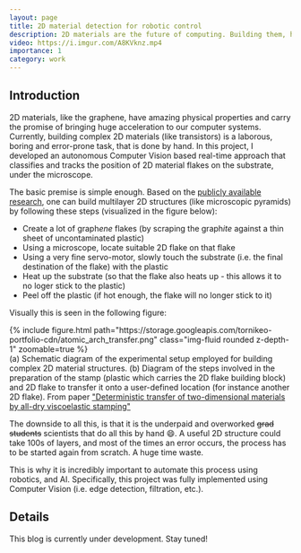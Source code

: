 ```yaml
---
layout: page
title: 2D material detection for robotic control
description: 2D materials are the future of computing. Building them, however requires huge human labor - can we automate this?
video: https://i.imgur.com/A8KVknz.mp4
importance: 1
category: work
---
```


## Introduction

2D materials, like the graphene, have amazing physical properties and carry the promise of bringing huge acceleration to our computer systems. Currently, building complex 2D materials (like transistors) is a laborous, boring and error-prone task, that is done by hand. In this project, I developed an autonomous Computer Vision based real-time approach that classifies and tracks the position of 2D material flakes on the substrate, under the microscope.

The basic premise is simple enough. Based on the [publicly available research](https://arxiv.org/pdf/1311.4829.pdf), one can build multilayer 2D structures (like microscopic pyramids) by following these steps (visualized in the figure below):

- Create a lot of graph*ene* flakes (by scraping the graph*ite* against a thin sheet of uncontaminated plastic)
- Using a microscope, locate suitable 2D flake on that flake
- Using a very fine servo-motor, slowly touch the substrate (i.e. the final destination of the flake) with the plastic
- Heat up the substrate (so that the flake also heats up - this allows it to no loger stick to the plastic)
- Peel off the plastic (if hot enough, the flake will no longer stick to it)

Visually this is seen in the following figure:

<div class="row mt-3">
    <div class="col">
        {% include figure.html path="https://storage.googleapis.com/tornikeo-portfolio-cdn/atomic_arch_transfer.png" class="img-fluid rounded z-depth-1" zoomable=true %}
    </div>
</div>
<div class="caption" >
    (a) Schematic diagram of the experimental setup
    employed for building complex 2D material structures. (b) Diagram of the steps involved in the preparation of the
    stamp (plastic which carries the 2D flake building block) and 2D flake to transfer it onto a user-defined location
    (for instance another 2D flake). From paper <a href="https://arxiv.org/pdf/1311.4829.pdf">
    "Deterministic transfer of two-dimensional materials by all-dry
viscoelastic stamping"</a>
</div>

The downside to all this, is that it is the underpaid and overworked ~~grad students~~ scientists that do all this by hand :smile:. A useful 2D structure could take 100s of layers, and most of the times an error occurs, the process has to be started again from scratch. A huge time waste.

This is why it is incredibly important to automate this process using robotics, and AI. Specifically, this project was fully implemented using Computer Vision (i.e. edge detection, filtration, etc.). 

## Details

This blog is currently under development. Stay tuned!